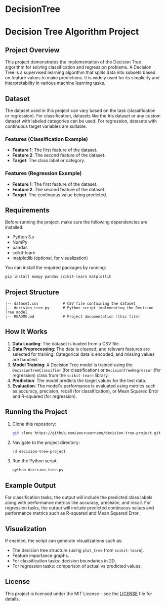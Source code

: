 # DecisionTree
# Decision Tree Algorithm Project

## Project Overview
This project demonstrates the implementation of the Decision Tree algorithm for solving classification and regression problems. A Decision Tree is a supervised learning algorithm that splits data into subsets based on feature values to make predictions. It is widely used for its simplicity and interpretability in various machine learning tasks.

## Dataset
The dataset used in this project can vary based on the task (classification or regression). For classification, datasets like the Iris dataset or any custom dataset with labeled categories can be used. For regression, datasets with continuous target variables are suitable.

### Features (Classification Example)
- **Feature 1**: The first feature of the dataset.
- **Feature 2**: The second feature of the dataset.
- **Target**: The class label or category.

### Features (Regression Example)
- **Feature 1**: The first feature of the dataset.
- **Feature 2**: The second feature of the dataset.
- **Target**: The continuous value being predicted.

## Requirements
Before running the project, make sure the following dependencies are installed:
- Python 3.x
- NumPy
- pandas
- scikit-learn
- matplotlib (optional, for visualization)

You can install the required packages by running:
```bash
pip install numpy pandas scikit-learn matplotlib
```

## Project Structure
```
|-- dataset.csv           # CSV file containing the dataset
|-- decision_tree.py      # Python script implementing the Decision Tree model
|-- README.md             # Project documentation (this file)
```

## How It Works
1. **Data Loading**: The dataset is loaded from a CSV file.
2. **Data Preprocessing**: The data is cleaned, and relevant features are selected for training. Categorical data is encoded, and missing values are handled.
3. **Model Training**: A Decision Tree model is trained using the `DecisionTreeClassifier` (for classification) or `DecisionTreeRegressor` (for regression) class from the `scikit-learn` library.
4. **Prediction**: The model predicts the target values for the test data.
5. **Evaluation**: The model's performance is evaluated using metrics such as accuracy, precision, recall (for classification), or Mean Squared Error and R-squared (for regression).

## Running the Project
1. Clone this repository:
   ```bash
   git clone https://github.com/yourusername/decision-tree-project.git
   ```
2. Navigate to the project directory:
   ```bash
   cd decision-tree-project
   ```
3. Run the Python script:
   ```bash
   python decision_tree.py
   ```

## Example Output
For classification tasks, the output will include the predicted class labels along with performance metrics like accuracy, precision, and recall. For regression tasks, the output will include predicted continuous values and performance metrics such as R-squared and Mean Squared Error.

## Visualization
If enabled, the script can generate visualizations such as:
- The decision tree structure (using `plot_tree` from `scikit-learn`).
- Feature importance graphs.
- For classification tasks: decision boundaries in 2D.
- For regression tasks: comparison of actual vs predicted values.

## License
This project is licensed under the MIT License - see the [LICENSE](LICENSE) file for details.
```
